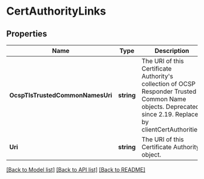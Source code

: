 # CertAuthorityLinks

## Properties
Name | Type | Description | Notes
------------ | ------------- | ------------- | -------------
**OcspTlsTrustedCommonNamesUri** | **string** | The URI of this Certificate Authority&#x27;s collection of OCSP Responder Trusted Common Name objects. Deprecated since 2.19. Replaced by clientCertAuthorities. | [optional] [default to null]
**Uri** | **string** | The URI of this Certificate Authority object. | [optional] [default to null]

[[Back to Model list]](../README.md#documentation-for-models) [[Back to API list]](../README.md#documentation-for-api-endpoints) [[Back to README]](../README.md)

